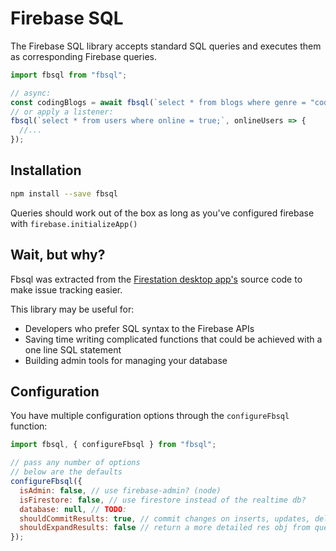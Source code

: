 # Firebase SQL

The Firebase SQL library accepts standard SQL queries and executes them as corresponding Firebase queries.

```javascript
import fbsql from "fbsql";

// async:
const codingBlogs = await fbsql(`select * from blogs where genre = "coding";`);
// or apply a listener:
fbsql(`select * from users where online = true;`, onlineUsers => {
  //...
});
```

## Installation

```bash
npm install --save fbsql
```

Queries should work out of the box as long as you've configured firebase with `firebase.initializeApp()`

## Wait, but why?

Fbsql was extracted from the [Firestation desktop app's](https://github.com/JoeRoddy/firestation/) source code to make issue tracking easier.

This library may be useful for:

- Developers who prefer SQL syntax to the Firebase APIs
- Saving time writing complicated functions that could be achieved with a one line SQL statement
- Building admin tools for managing your database

## Configuration

You have multiple configuration options through the `configureFbsql` function:

```javascript
import fbsql, { configureFbsql } from "fbsql";

// pass any number of options
// below are the defaults
configureFbsql({
  isAdmin: false, // use firebase-admin? (node)
  isFirestore: false, // use firestore instead of the realtime db?
  database: null, // TODO:
  shouldCommitResults: true, // commit changes on inserts, updates, deletes?
  shouldExpandResults: false // return a more detailed res obj from queries?
});
```

